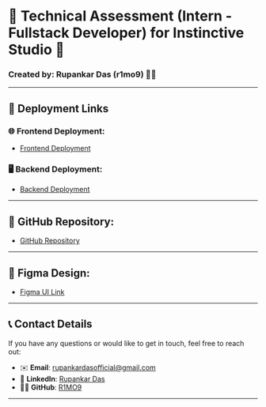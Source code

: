 # 🌟 **Technical Assessment (Intern - Fullstack Developer)** for **Instinctive Studio** 🌟

### Created by: **Rupankar Das** (r1mo9) 👨‍💻

---

## 🚀 **Deployment Links**

### 🌐 **Frontend Deployment**:
- [Frontend Deployment](https://assessment-tan-three.vercel.app/)

### 🖥️ **Backend Deployment**:
- [Backend Deployment](https://assessment-backend-three.vercel.app/)

---

## 📂 **GitHub Repository**:
- [GitHub Repository](https://github.com/R1MO9/assessment.git)

---

## 🎨 **Figma Design**:
- [Figma UI Link](https://www.figma.com/design/2raZwGOfHhhXvhsuoJyg4P/Full-Stack-Developer-Technical-Assessment?node-id=1-19&t=dPNaunn8dVX2Niu2-1)

---

## 📞 **Contact Details**

If you have any questions or would like to get in touch, feel free to reach out:

- ✉️ **Email**: [rupankardasofficial@gmail.com](mailto:rupankardasofficial@gmail.com)
- 🔗 **LinkedIn**: [Rupankar Das](https://www.linkedin.com/in/r1mo9/)
- 🧑‍💻 **GitHub**: [R1MO9](https://github.com/r1mo9)

---

